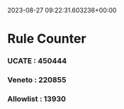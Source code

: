 2023-08-27 09:22:31.603236+00:00
# Rule Counter 
 ### UCATE : 450444

 ### Veneto : 220855

 ### Allowlist : 13930